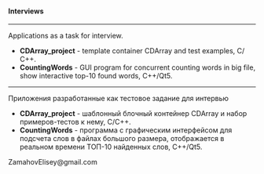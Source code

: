 #### Interviews ####
***

Applications as a task for interview.
- **CDArray_project** - template container CDArray and test examples, С/С++.
- **CountingWords** - GUI program for concurrent counting words in big file, show interactive top-10 found words, C++/Qt5.

***
Приложения разработанные как тестовое задание для интервью
- **CDArray_project** - шаблонный блочный контейнер CDArray и набор примеров-тестов к нему, С/С++.
- **CountingWords** - программа с графическим интерфейсом для подсчета слов в файлах большого размера, отображается в реальном времени ТОП-10 найденных слов, C++/Qt5.
<p>ZamahovElisey@gmail.com</p>
